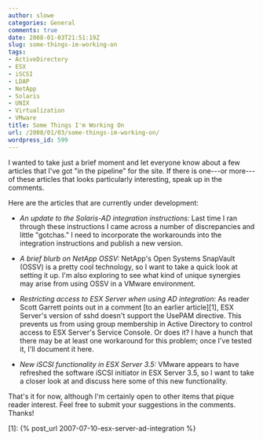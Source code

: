 ```yaml
---
author: slowe
categories: General
comments: true
date: 2008-01-03T21:51:19Z
slug: some-things-im-working-on
tags:
- ActiveDirectory
- ESX
- iSCSI
- LDAP
- NetApp
- Solaris
- UNIX
- Virtualization
- VMware
title: Some Things I'm Working On
url: /2008/01/03/some-things-im-working-on/
wordpress_id: 599
---
```


I wanted to take just a brief moment and let everyone know about a few articles that I've got "in the pipeline" for the site. If there is one---or more---of these articles that looks particularly interesting, speak up in the comments.

Here are the articles that are currently under development:

* _An update to the Solaris-AD integration instructions:_ Last time I ran through these instructions I came across a number of discrepancies and little "gotchas." I need to incorporate the workarounds into the integration instructions and publish a new version.

* _A brief blurb on NetApp OSSV:_ NetApp's Open Systems SnapVault (OSSV) is a pretty cool technology, so I want to take a quick look at setting it up. I'm also exploring to see what kind of unique synergies may arise from using OSSV in a VMware environment.

* _Restricting access to ESX Server when using AD integration:_ As reader Scott Garrett points out in a comment [to an earlier article][1], ESX Server's version of sshd doesn't support the UsePAM directive. This prevents us from using group membership in Active Directory to control access to ESX Server's Service Console. Or does it? I have a hunch that there may be at least one workaround for this problem; once I've tested it, I'll document it here.

* _New iSCSI functionality in ESX Server 3.5:_ VMware appears to have refreshed the software iSCSI initiator in ESX Server 3.5, so I want to take a closer look at and discuss here some of this new functionality.

That's it for now, although I'm certainly open to other items that pique reader interest. Feel free to submit your suggestions in the comments. Thanks!

[1]: {% post_url 2007-07-10-esx-server-ad-integration %}
